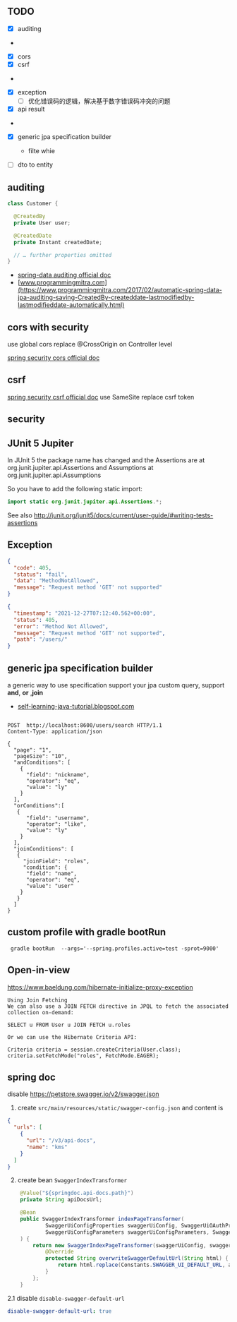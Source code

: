 ## TODO
            
- [x] auditing
- 
- [x] cors
- [x] csrf
- 
- [x] exception
  - [ ] 优化错误码的逻辑，解决基于数字错误码冲突的问题
- [x] api result
- 
- [x] generic jpa specification builder
  - filte whie

- [ ] dto to entity

## auditing

```java
class Customer {

  @CreatedBy
  private User user;

  @CreatedDate
  private Instant createdDate;

  // … further properties omitted
}
```

- [spring-data auditing official doc](https://docs.spring.io/spring-data/jpa/docs/current/reference/html/#auditing)
- [www.programmingmitra.com](https://www.programmingmitra.com/2017/02/automatic-spring-data-jpa-auditing-saving-CreatedBy-createddate-lastmodifiedby-lastmodifieddate-automatically.html)

## cors with security

use global cors replace @CrossOrigin on Controller level

[spring security cors official doc](https://docs.spring.io/spring-security/site/docs/4.2.x/reference/html/cors.html)

## csrf

[spring security csrf official doc](https://docs.spring.io/spring-security/reference/6.0.0-M5/features/exploits/csrf.html#csrf-protection-ssa)
use SameSite replace csrf token

## security

## JUnit 5 Jupiter

In JUnit 5 the package name has changed and the Assertions are at org.junit.jupiter.api.Assertions and Assumptions at org.junit.jupiter.api.Assumptions

So you have to add the following static import:

```java
import static org.junit.jupiter.api.Assertions.*;
```

See also http://junit.org/junit5/docs/current/user-guide/#writing-tests-assertions

## Exception

```json
{
  "code": 405,
  "status": "fail",
  "data": "MethodNotAllowed",
  "message": "Request method 'GET' not supported"
}
```

```json
{
  "timestamp": "2021-12-27T07:12:40.562+00:00",
  "status": 405,
  "error": "Method Not Allowed",
  "message": "Request method 'GET' not supported",
  "path": "/users/"
}
```

## generic jpa specification builder

a generic way to use specification support your jpa custom query, support **and**, **or** ,**join**

- [self-learning-java-tutorial.blogspot.com](https://self-learning-java-tutorial.blogspot.com/2020/08/spring-jpa-specification-to-join-tables.html)

```http request

POST  http://localhost:8600/users/search HTTP/1.1
Content-Type: application/json

{
  "page": "1",
  "pageSize": "10",
  "andConditions": [
    {
      "field": "nickname",
      "operator": "eq",
      "value": "ly"
    }
  ],
  "orConditions":[
   {
      "field": "username",
      "operator": "like",
      "value": "ly"
    }
  ],
  "joinConditions": [
   {
     "joinField": "roles",
     "condition": {
      "field": "name",
      "operator": "eq",
      "value": "user"
    }
   }
  ]
}

```

## custom profile with gradle bootRun

```shell
 gradle bootRun  --args='--spring.profiles.active=test -sprot=9000'
```

## Open-in-view

https://www.baeldung.com/hibernate-initialize-proxy-exception

```text
Using Join Fetching
We can also use a JOIN FETCH directive in JPQL to fetch the associated collection on-demand:

SELECT u FROM User u JOIN FETCH u.roles

Or we can use the Hibernate Criteria API:

Criteria criteria = session.createCriteria(User.class);
criteria.setFetchMode("roles", FetchMode.EAGER);
```


## spring doc

disable https://petstore.swagger.io/v2/swagger.json

1.  create `src/main/resources/static/swagger-config.json` and content is 
```json
{
  "urls": [
    {
      "url": "/v3/api-docs",
      "name": "kms"
    }
  ]
}
```

2. create bean `SwaggerIndexTransformer`

```java
    @Value("${springdoc.api-docs.path}")
    private String apiDocsUrl;

    @Bean
    public SwaggerIndexTransformer indexPageTransformer(
            SwaggerUiConfigProperties swaggerUiConfig, SwaggerUiOAuthProperties swaggerUiOAuthProperties,
            SwaggerUiConfigParameters swaggerUiConfigParameters, SwaggerWelcomeCommon swaggerWelcomeCommon, ObjectMapperProvider objectMapperProvider
    ) {
        return new SwaggerIndexPageTransformer(swaggerUiConfig, swaggerUiOAuthProperties, swaggerUiConfigParameters, swaggerWelcomeCommon, objectMapperProvider) {
            @Override
            protected String overwriteSwaggerDefaultUrl(String html) {
                return html.replace(Constants.SWAGGER_UI_DEFAULT_URL, apiDocsUrl);
            }
        };
    }
```

2.1 disable  `disable-swagger-default-url`

```yaml
disable-swagger-default-url: true
```